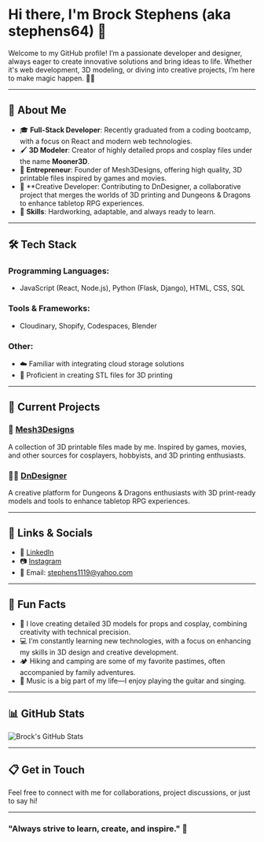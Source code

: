 # Hi there, I'm Brock Stephens (aka stephens64) 👋

Welcome to my GitHub profile! I’m a passionate developer and designer, always eager to create innovative solutions and bring ideas to life. Whether it's web development, 3D modeling, or diving into creative projects, I’m here to make magic happen. 🎩✨

---

## 🚀 About Me
- 🎓 **Full-Stack Developer**: Recently graduated from a coding bootcamp, with a focus on React and modern web technologies.
- 🖌️ **3D Modeler**: Creator of highly detailed props and cosplay files under the name **Mooner3D**.
- 🔗 **Entrepreneur**: Founder of Mesh3Designs, offering high quality, 3D printable files inspired by games and movies.
- 🎲 **Creative Developer: Contributing to DnDesigner, a collaborative project that merges the worlds of 3D printing and Dungeons & Dragons to enhance tabletop RPG experiences.
- 🌟 **Skills**: Hardworking, adaptable, and always ready to learn.

---

## 🛠️ Tech Stack
### Programming Languages:
- JavaScript (React, Node.js), Python (Flask, Django), HTML, CSS, SQL

### Tools & Frameworks:
- Cloudinary, Shopify, Codespaces, Blender

### Other:
- ☁️ Familiar with integrating cloud storage solutions
- 🎨 Proficient in creating STL files for 3D printing

---

## 🌟 Current Projects
### 🎨 [Mesh3Designs](https://mesh3designs.shop/)
A collection of 3D printable files made by me. Inspired by games, movies, and other sources for cosplayers, hobbyists, and 3D printing enthusiasts.

### 🧙‍♂️ [DnDesigner](https://github.com/4GeeksAcademy/Brayan2JZ-DnDesigners-Final-Project)
A creative platform for Dungeons & Dragons enthusiasts with 3D print-ready models and tools to enhance tabletop RPG experiences.

---

## 🔗 Links & Socials
- 💼 [LinkedIn](www.linkedin.com/in/stephens64)
- 📷 [Instagram](https://instagram.com/mooner3d)
- 📧 Email: stephens1119@yahoo.com

---

## 🌟 Fun Facts
- 🎨 I love creating detailed 3D models for props and cosplay, combining creativity with technical precision.
- 💻 I’m constantly learning new technologies, with a focus on enhancing my skills in 3D design and creative development.
- 🏕️ Hiking and camping are some of my favorite pastimes, often accompanied by family adventures.
- 🎸 Music is a big part of my life—I enjoy playing the guitar and singing.

---

## 📊 GitHub Stats
![Brock's GitHub Stats](https://github-readme-stats.vercel.app/api?username=stephens64&show_icons=true&theme=radical)

---

## 📋 Get in Touch
Feel free to connect with me for collaborations, project discussions, or just to say hi!

---

### "Always strive to learn, create, and inspire." 🌌
